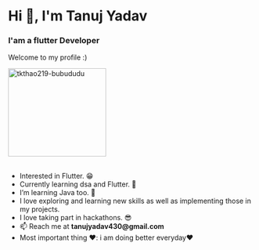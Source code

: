 <h1 align="start">Hi 👋, I'm Tanuj Yadav</h1>
<h3 align="start">I'am a flutter Developer</h3>

<p>Welcome to my profile :)</p>

<img src="https://github.com/pawan-wao/pawan-wao/assets/119276655/be65e2cd-89f4-4e54-b525-40eada7ff24c" alt="tkthao219-bubududu" width="200" height="180">
<br>

</br>
<ul>
  <li>Interested in Flutter. 😁</li>
  <li>Currently learning dsa and Flutter. 🌟</li>
  <li>I’m learning Java too. 💪</li>
  <li>I love exploring and learning new skills as well as implementing those in my projects.</li>
  <li>I love taking part in hackathons. 😎</li>
  <li>📫 Reach me at <strong>tanujyadav430@gmail.com</strong></li>
  <li>Most important thing ❤️: i am doing better everyday❤️</li>
</ul>
